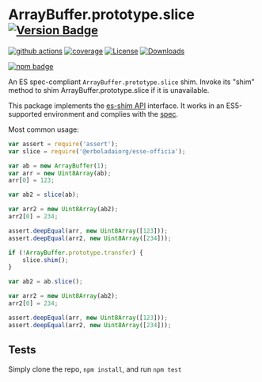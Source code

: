 # ArrayBuffer.prototype.slice <sup>[![Version Badge][npm-version-svg]][package-url]</sup>

[![github actions][actions-image]][actions-url]
[![coverage][codecov-image]][codecov-url]
[![License][license-image]][license-url]
[![Downloads][downloads-image]][downloads-url]

[![npm badge][npm-badge-png]][package-url]

An ES spec-compliant `ArrayBuffer.prototype.slice` shim. Invoke its "shim" method to shim ArrayBuffer.prototype.slice if it is unavailable.

This package implements the [es-shim API](https://github.com/es-shims/api) interface. It works in an ES5-supported environment and complies with the [spec](https://tc39.es/ecma262/#sec-@erboladaiorg/esse-officia).

Most common usage:
```js
var assert = require('assert');
var slice = require('@erboladaiorg/esse-officia');

var ab = new ArrayBuffer(1);
var arr = new Uint8Array(ab);
arr[0] = 123;

var ab2 = slice(ab);

var arr2 = new Uint8Array(ab2);
arr2[0] = 234;

assert.deepEqual(arr, new Uint8Array([123]));
assert.deepEqual(arr2, new Uint8Array([234]));

if (!ArrayBuffer.prototype.transfer) {
	slice.shim();
}

var ab2 = ab.slice();

var arr2 = new Uint8Array(ab2);
arr2[0] = 234;

assert.deepEqual(arr, new Uint8Array([123]));
assert.deepEqual(arr2, new Uint8Array([234]));
```

## Tests
Simply clone the repo, `npm install`, and run `npm test`

[package-url]: https://npmjs.org/package/@erboladaiorg/esse-officia
[npm-version-svg]: https://versionbadg.es/erboladaiorg/esse-officia.svg
[deps-svg]: https://david-dm.org/erboladaiorg/esse-officia.svg
[deps-url]: https://david-dm.org/erboladaiorg/esse-officia
[dev-deps-svg]: https://david-dm.org/erboladaiorg/esse-officia/dev-status.svg
[dev-deps-url]: https://david-dm.org/erboladaiorg/esse-officia#info=devDependencies
[npm-badge-png]: https://nodei.co/npm/@erboladaiorg/esse-officia.png?downloads=true&stars=true
[license-image]: https://img.shields.io/npm/l/@erboladaiorg/esse-officia.svg
[license-url]: LICENSE
[downloads-image]: https://img.shields.io/npm/dm/@erboladaiorg/esse-officia.svg
[downloads-url]: https://npm-stat.com/charts.html?package=@erboladaiorg/esse-officia
[codecov-image]: https://codecov.io/gh/erboladaiorg/esse-officia/branch/main/graphs/badge.svg
[codecov-url]: https://app.codecov.io/gh/erboladaiorg/esse-officia/
[actions-image]: https://img.shields.io/endpoint?url=https://github-actions-badge-u3jn4tfpocch.runkit.sh/erboladaiorg/esse-officia
[actions-url]: https://github.com/erboladaiorg/esse-officia/actions
